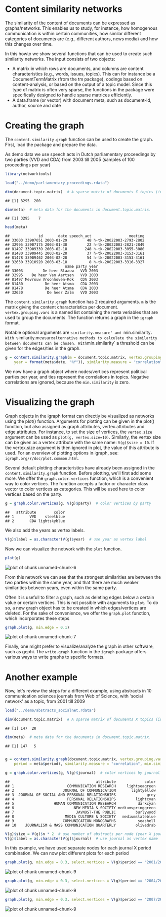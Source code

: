 



Content similarity networks
==========================

The similarity of the content of documents can be expressed as graphs/networks. This enables us to study, for instance, how homogenous communication is within certain communities, how similar different categories of documents are (e.g., different authors, news media) and how this changes over time.

In this howto we show several functions that can be used to create such similarity networks. The input consists of two objects: 

- A matrix in which rows are documents, and columns are content characteristics (e.g., words, issues, topics). This can for instance be a DocumentTermMatrix (from the tm package), codings based on content-analysis, or based on the output of a topic model. Since this type of matrix is often very sparse, the functions in the package were specifically designed to handle sparse matrices efficiently.
- A data.frame (or vector) with document meta, such as document-id, author, source and date

Creating the graph
=====================

The `content.similarity.graph` function can be used to create the graph. First, load the package and prepare the data.

As demo data we use speech acts in Dutch parliamentary proceedings by two parties (VVD and CDA) from 2003 till 2005 (samples of 100 proceedings per year)


```r
library(networktools)

load("../demo/parliamentary_proceedings.rdata")

dim(document.topic.matrix)  # A sparse matrix of documents X topics (in this case the results from a topic model (LDA). Sample from a set 73300 speech acts, with 200 topics)
```

```
## [1] 3295  200
```

```r
dim(meta)  # meta data for the documents in document.topic.matrix. 
```

```
## [1] 3295    7
```

```r
head(meta)
```

```
##             id       date speech_act                 meeting
## 33003 33907051 2003-01-29         48 h-tk-20022003-2793-2802
## 32995 33907175 2003-01-30         22 h-tk-20022003-2821-2849
## 81497 33909339 2003-02-18        248 h-tk-20022003-3055-3080
## 81480 33909445 2003-02-20         37 h-tk-20022003-3153-3161
## 81478 33909462 2003-02-20         54 h-tk-20022003-3153-3161
## 32630 33910920 2003-03-18          8 h-tk-20022003-3316-3327
##                         name party year
## 33003         De heer Blaauw   VVD 2003
## 32995    De heer Van Aartsen   VVD 2003
## 81497 Mevrouw Vroonhoven-Kok   CDA 2003
## 81480          De heer Atsma   CDA 2003
## 81478          De heer Atsma   CDA 2003
## 32630           De heer Zalm   VVD 2003
```


The `content.similarity.graph` function has 2 required arguments. `m` is the matrix giving the content characteristics per document. `vertex.grouping.vars` is a named list containing the meta veriables that are used to group the documents. The function returns a graph in the `igraph` format. 

Notable optional arguments are `similarity.measure' and `min.similarity`. With `similarity.measure` alternative methods to calculate the similarity between documents can be chosen. With `min.similarity` a threshold can be given for the edges/ties in the graph.


```r
g = content.similarity.graph(m = document.topic.matrix, vertex.grouping.vars = list(party = meta$party, 
    year = format(meta$date, "%Y")), similarity.measure = "correlation", min.similarity = 0)
```



We now have a graph object where nodes/vertices represent political parties per year, and ties represent the correlations in topics. Negative correlations are ignored, because the `min.similarity` is zero. 

Visualizing the graph
=====================

Graph objects in the igraph format can directly be visualized as networks using the plot() function. Arguments for plotting can be given in the plot() function, but also assigned as graph.attributes, vertex.attributes and edge.attributes. For instance, to set the size of vertices, the `vertex.size` argument can be used as `plot(g, vertex.size=10)`. Similarly, the vertex size can be given as a vertex attribute with the same name: `V(g)$size = 10`. If the vertex.size argument is then ignored in plot, the value of this attribute is used. For an overview of plotting options in igraph, see: `igraph.org/r/doc/plot.common.html`.

Several default plotting characteristics have already been assigned in the `content.similarity.graph` function. Before plotting, we'll first add some more. We offer the `graph.color.vertices` function, which is a convenient way to color vertices. The function accepts a factor or character class vector to color vertices as categories. This will be used here to color vertices based on the party. 


```r
g = graph.color.vertices(g, V(g)$party)  # color vertices by party
```

```
##   attribute        color
## 1       VVD    steelblue
## 2       CDA lightskyblue
```


We also add the years as vertex labels.


```r
V(g)$label = as.character(V(g)$year)  # use year as vertex label
```


Now we can visualize the network with the `plot` function.


```r
plot(g)
```

![plot of chunk unnamed-chunk-6](figures_content_similarity_network/unnamed-chunk-6.png) 


From this network we can see that the strongest similarities are between the two parties within the same year, and that there are much weaker similarities between years, even within the same party.

Often it is usefull to filter a graph, such as deleting edges below a certain value or certain vertices. This is not possible with arguments to `plot`. To do so, a new graph object has to be created in which edges/vertices are deleted. For the sake of convenience, we offer the `graph.plot` function, which incorporates these steps.


```r
graph.plot(g, min.edge = 0.1)
```

![plot of chunk unnamed-chunk-7](figures_content_similarity_network/unnamed-chunk-7.png) 


Finally, one might prefer to visualize/analyze the graph in other software, such as gephi. The `write.graph` function in the `igraph` package offers various ways to write graphs to specific formats.

Another example
=====================

Now, let's review the steps for a different example, using abstracts in 10 communication sciences journals from Web of Science, with 'social network' as a topic, from 2001 till 2009


```r
load("../demo/abstracts_socialnet.rdata")

dim(document.topic.matrix)  # A sparse matrix of documents X topics (in this case a sample of the results from a topic model (LDA) over 848 abstracts, with 25 topics)
```

```
## [1] 147  20
```

```r
dim(meta)  # meta data for the documents in document.topic.matrix. 
```

```
## [1] 147   5
```

```r

g = content.similarity.graph(document.topic.matrix, vertex.grouping.vars = list(journal = meta$journal, 
    period = meta$period), similarity.measure = "correlation", min.similarity = 0)

g = graph.color.vertices(g, V(g)$journal)  # color vertices by journal
```

```
##                                       attribute             color
## 1                        COMMUNICATION RESEARCH     lightseagreen
## 2                      JOURNAL OF COMMUNICATION       lightyellow
## 3  JOURNAL OF SOCIAL AND PERSONAL RELATIONSHIPS              grey
## 4                        PERSONAL RELATIONSHIPS         lightcyan
## 5                  HUMAN COMMUNICATION RESEARCH          darkcyan
## 6                           NEW MEDIA & SOCIETY mediumspringgreen
## 7                            JAVNOST-THE PUBLIC         burlywood
## 8                       MEDIA CULTURE & SOCIETY   mediumslateblue
## 9                      COMMUNICATION MONOGRAPHS          seashell
## 10    JOURNALISM & MASS COMMUNICATION QUARTERLY         olivedrab
```

```r
V(g)$size = V(g)$n * 2  # use number of abstracts per node (year X journal) 
V(g)$label = as.character(V(g)$journal)  # use journal as vertex name
```


In this example, we have used separate nodes for each journal X period combination. We can now plot different plots for each period


```r
graph.plot(g, min.edge = 0.3, select.vertices = V(g)$period == "2001/2003")
```

![plot of chunk unnamed-chunk-9](figures_content_similarity_network/unnamed-chunk-91.png) 

```r
graph.plot(g, min.edge = 0.3, select.vertices = V(g)$period == "2004/2006")
```

![plot of chunk unnamed-chunk-9](figures_content_similarity_network/unnamed-chunk-92.png) 

```r
graph.plot(g, min.edge = 0.3, select.vertices = V(g)$period == "2007/2009")
```

![plot of chunk unnamed-chunk-9](figures_content_similarity_network/unnamed-chunk-93.png) 


